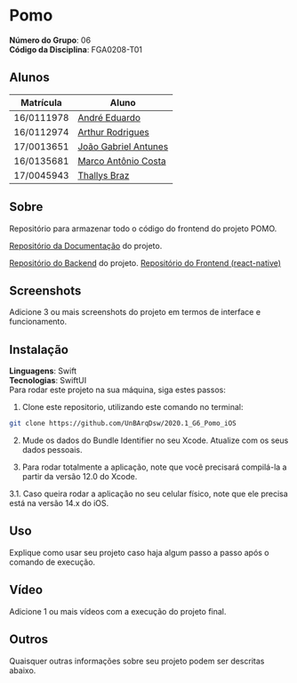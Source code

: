 # Pomo

**Número do Grupo**: 06<br>
**Código da Disciplina**: FGA0208-T01<br>

## Alunos
|Matrícula | Aluno |
| -- | -- |
| 16/0111978  |  [André Eduardo](https://github.com/Andre-Eduardo "User's github") |
| 16/0112974  |  [Arthur Rodrigues](https://github.com/arthurarp "User's github") |
| 17/0013651  |  [João Gabriel Antunes](https://github.com/flyerjohn "User's github") |
| 16/0135681  |  [Marco Antônio Costa](https://github.com/markinlimac "User's github") |
| 17/0045943  |  [Thallys Braz](https://github.com/thallysbraz "User's github") |

## Sobre 

Repositório para armazenar todo o código do frontend do projeto POMO.

[Repositório da Documentação](https://github.com/UnBArqDsw/2020.1_G6_Pomo) do projeto.

[Repositório do Backend](https://github.com/UnBArqDsw/2020.1_G6_Pomo_Backend) do projeto.
[Repositório do Frontend (react-native)](https://github.com/UnBArqDsw/2020.1_G6_Pomo_Frontend)

## Screenshots
Adicione 3 ou mais screenshots do projeto em termos de interface e funcionamento.

## Instalação 
**Linguagens**: Swift<br>
**Tecnologias**: SwiftUI<br>
Para rodar este projeto na sua máquina, siga estes passos:
1. Clone este repositorio, utilizando este comando no terminal: 
```bash
git clone https://github.com/UnBArqDsw/2020.1_G6_Pomo_iOS
```
2. Mude os dados do Bundle Identifier no seu Xcode. Atualize com os seus dados pessoais.

3. Para rodar totalmente a aplicação, note que você precisará compilá-la a partir da versão 12.0 do Xcode.

3.1. Caso queira rodar a aplicação no seu celular físico, note que ele precisa está na versão 14.x do iOS.

## Uso 
Explique como usar seu projeto caso haja algum passo a passo após o comando de execução.

## Vídeo
Adicione 1 ou mais vídeos com a execução do projeto final.

## Outros 
Quaisquer outras informações sobre seu projeto podem ser descritas abaixo.
